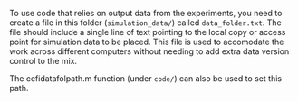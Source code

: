 To use code that relies on output data from the experiments, you need to create a file in this folder (`simulation_data/`) called `data_folder.txt`.  The file should include a single line of text pointing to the local copy or access point for simulation data to be placed.  This file is used to accomodate the work across different computers without needing to add extra data version control to the mix.

The cefidatafolpath.m function (under `code/`) can also be used to set this path.